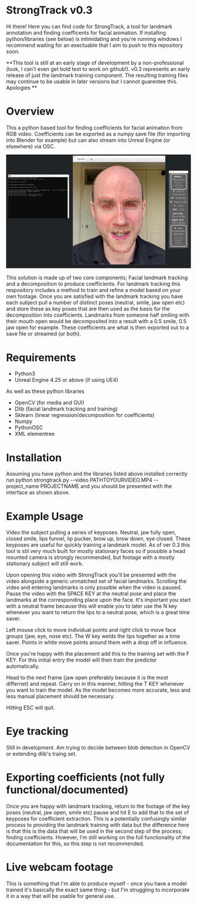 # StrongTrack v0.3
Hi there! Here you can find code for StrongTrack, a tool for landmark annotation and finding coefficents for facial animation. If installing python/libraries (see below) is intimidating and you're running windows I recommend waiting for an exectuable that I aim to push to this repository soon.

**This tool is still at an early stage of development by a non-professional (look, I can't even get bold text to work on github!). v0.3 represents an early release of just the landmark training component. The resulting training files may continue to be usable in later versions but I cannot guarentee this. Apologies **

# Overview
This a python based tool for finding coefficients for facial animation from RGB video. Coefficients can be exported as a numpy save file (for importing into Blender for example) but can also stream into Unreal Engine (or elsewhere) via OSC.

![Screenshot](/0.3/projects/images/screenshot.jpg)

This solution is made up of two core components; Facial landmark tracking and a decomposition to produce coefficients. For landmark tracking this respository includes a method to train and refine a model based on your own footage. Once you are satisfied with the landmark tracking you have each subject pull a number of distinct poses (neutral, smile, jaw open etc) and store these as key poses that are then used as the basis for the decomposition into coefficients. Landmarks from someone half smiling with their mouth open would be decomposited into a result with a 0.5 smile, 0.5 jaw open for example. These coefficients are what is then exported out to a save file or streamed (or both).

# Requirements
* Python3
* Unreal Engine 4.25 or above (if using UE4)

As well as these python libraries
* OpenCV (for media and GUI)
* Dlib (facial landmark tracking and training)
* Sklearn (linear regression/decomposition for coefficients)
* Numpy
* PythonOSC 
* XML elementree 

# Installation
Assuming you have python and the libraries listed above installed correctly run python strongtrack.py --video PATHTOYOURVIDEO.MP4 --project_name PROJECTNAME  and you should be presented with the interface as shown above.

# Example Usage
Video the subject pulling a series of keyposes. Neutral, jaw fully open, closed smile, lips funnel, lip pucker, brow up, brow down, eye closed. These keyposes are useful for quickly training a landmark model. As of ver 0.3 this tool is stil very much built for mostly stationary faces so if possible a head mounted camera is strongly recommended, but footage with a mostly stationary subject will still work.

Upon opening this video with StrongTrack you'll be presented with the video alongside a generic unmatched set of facial landmarks. Scrolling the video and entering landmarks is only possible when the video is paused. Pause the video with the SPACE KEY at the neutral pose and place the landmarks at the corresponding place upon the face. It's important you start with a neutral frame because this will enable you to later use the N key whenever you want to return the lips to a neutral pose, which is a great time saver.

Left mouse click to move individual points and right click to move face groups (jaw, eye, nose etc). The W key welds the lips together as a time saver. Points in white move points around them with a drop off in influence. 

Once you're happy with the placement add this to the training set with the F KEY. For this initial entry the model will then train the predictor automatically.

Head to the next frame (jaw open preferably because it is the most differnet) and repeat. Carry on in this manner, hitting the T KEY whenever you want to train the model. As the model becomes more accurate, less and less manual placement should be necessary. 

Hitting ESC will quit.

# Eye tracking
Still in development. Am trying to decide between blob detection in OpenCV or extending dlib's traing set.

# Exporting coefficients (not fully functional/documented)
Once you are happy with landmark tracking, return to the footage of the key poses (neutral, jaw open, smile etc) pause and hit E to add that to the set of keyposes for coefficient extraction. This is a potentially confusingly similar process to providing the landmark training with data but the difference here is that this is the data that will be used in the second step of the process; finding coefficients. However, I'm still working on the full functionality of the documentation for this, so this step is not recommended.

# Live webcam footage
This is something that I'm able to produce myself - once you have a model trained it's basically the exact same thing - but I'm struggling to incorporate it in a way that will be usable for general use.

